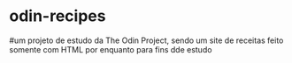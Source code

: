 # odin-recipes 
#um projeto de estudo da The Odin Project, sendo um site de receitas feito somente com HTML por enquanto para fins dde estudo
